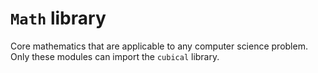 # `Math` library

Core mathematics that are applicable to any computer science problem. Only these
modules can import the `cubical` library.
